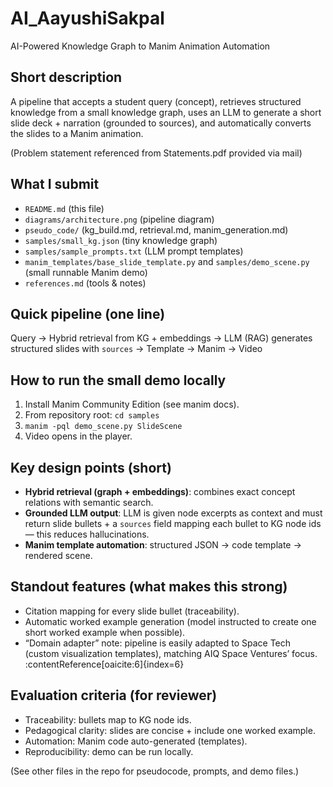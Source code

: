 # AI_AayushiSakpal
AI-Powered Knowledge Graph to Manim Animation Automation
## Short description
A pipeline that accepts a student query (concept), retrieves structured knowledge from a small knowledge graph, uses an LLM to generate a short slide deck + narration (grounded to sources), and automatically converts the slides to a Manim animation.

(Problem statement referenced from Statements.pdf provided via mail) 

## What I submit
- `README.md` (this file)
- `diagrams/architecture.png` (pipeline diagram)
- `pseudo_code/` (kg_build.md, retrieval.md, manim_generation.md)
- `samples/small_kg.json` (tiny knowledge graph)
- `samples/sample_prompts.txt` (LLM prompt templates)
- `manim_templates/base_slide_template.py` and `samples/demo_scene.py` (small runnable Manim demo)
- `references.md` (tools & notes)

## Quick pipeline (one line)
Query → Hybrid retrieval from KG + embeddings → LLM (RAG) generates structured slides with `sources` → Template → Manim → Video

## How to run the small demo locally
1. Install Manim Community Edition (see manim docs).  
2. From repository root: `cd samples`  
3. `manim -pql demo_scene.py SlideScene`  
4. Video opens in the player.

## Key design points (short)
- **Hybrid retrieval (graph + embeddings)**: combines exact concept relations with semantic search.  
- **Grounded LLM output**: LLM is given node excerpts as context and must return slide bullets + a `sources` field mapping each bullet to KG node ids — this reduces hallucinations.  
- **Manim template automation**: structured JSON → code template → rendered scene.

## Standout features (what makes this strong)
- Citation mapping for every slide bullet (traceability).  
- Automatic worked example generation (model instructed to create one short worked example when possible).  
- “Domain adapter” note: pipeline is easily adapted to Space Tech (custom visualization templates), matching AIQ Space Ventures’ focus. :contentReference[oaicite:6]{index=6}

## Evaluation criteria (for reviewer)
- Traceability: bullets map to KG node ids.  
- Pedagogical clarity: slides are concise + include one worked example.  
- Automation: Manim code auto-generated (templates).  
- Reproducibility: demo can be run locally.

(See other files in the repo for pseudocode, prompts, and demo files.)
